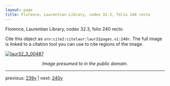 ```yaml
---
layout: page
title: Florence, Laurentian Library, codex 32.3, folio 240 recto
---
```


Florence, Laurentian Library, codex 32.3, folio 240 recto

Cite this object as `urn:cite2:citelaur:laur32pages.v1:240r`.  The full image is linked to a citation tool you can use to cite regions of the image.

[![laur32_3_00487](http://www.homermultitext.org/iipsrv?IIIF=/project/homer/pyramidal/deepzoom/citelaur/laur32imgs/v1/laur32_3_00487.tif/full/800,/0/default.jpg)](http://www.homermultitext.org/ict2/?urn=urn:cite2:citelaur:laur32imgs.v1:laur32_3_00487) 

<p style="text-align: center; font-style: italic;">Image presumed to in the public domain.</p>

---

previous: [239v](../239v/) | next: [240v](../240v/)